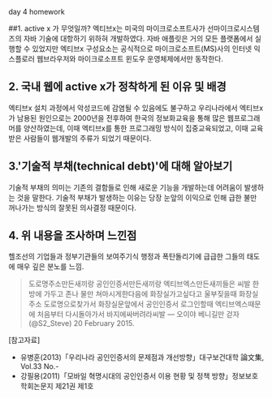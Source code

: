 day 4 homework

##1. active x 가 무엇일까?
엑티브x는 미국의 마이크로소프트사가 선마이크로시스템즈의 자바 기술에 대항하기 위하혀 개발하였다. 자바 애플릿은 거의 모든 플랫폼에서 실행할 수 있었지만 엑티브x 구성요소는 공식적으로 마이크로소프트(MS)사의 인터넷 익스플로러 웹브라우저와 마이크로소프트 윈도우 운영체제에서만 동작한다.

## 2. 국내 웹에 active x가 정착하게 된 이유 및 배경
엑티브x 설치 과정에서 악성코드에 감염될 수 있음에도 불구하고 우리나라에서 엑티브x가 남용된 원인으로는 2000년을 전후하여 한국의 정보화교육을 통해 많은 웹프로그래머를 양산하였는데, 이때 엑티브x를 통한 프로그래밍 방식이 집중교육되었고, 이때 교육받은 사람들이 웹개발의 주류가 되었기 때문이다.


## 3.'기술적 부채(technical debt)'에 대해 알아보기
기술적 부채의 의미는 기존의 결함들로 인해 새로운 기능을 개발하는데 어려움이 발생하는 것을 말한다. 기술적 부채가 발생하는 이유는 당장 눈앞의 이익으로 인해 급한 불만 꺼나가는 방식의 잘못된 의사결정 때문이다. 

## 4. 위 내용을 조사하며 느낀점

헬조선의 기업들과 정부기관들의 보여주기식 행정과 폭탄돌리기에 급급한 그들의 태도에 매우 깊은 분노를 느낌.
>도로명주소만든새끼랑 공인인증서만든새끼랑 엑티브엑스만든새끼들은 씨발 한방에 가두고 존나 물만 쳐마시게한다음에 화장실가고싶다고 울부짖을때 화장실주소 도로명으로찾가서 화장실문앞에서 공인인증서 로그인할때 엑티브엑스때문에 처음부터 다시돌아가서 바지에싸버려라씨발
— 오이야 베니길만 걷자 (@S2_Steve) 20 February 2015.  

   
    

[참고자료]

* 유병훈(2013)「우리나라 공인인증서의 문제점과 개선방향」대구보건대학
論文集, Vol.33 No.-
* 강필용(2011)「모바일 혁명시대의 공인인증서 이용 현황 및 정책 방향」정보보호학회논문지 제21권 제1호